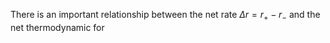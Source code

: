 There is an important relationship between the net rate $\Delta r=r_+ - r_-$ and the net thermodynamic for